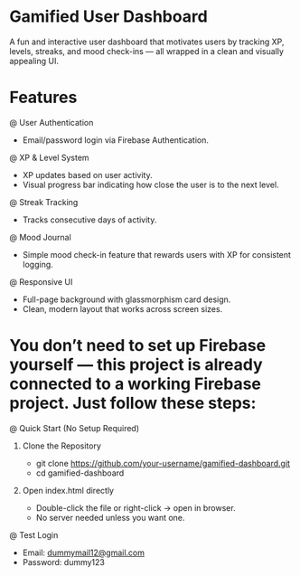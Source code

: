 # Gamified User Dashboard
A fun and interactive user dashboard that motivates users by tracking XP, levels, streaks, and mood check-ins — all wrapped in a clean and visually appealing UI.

# Features
 @ User Authentication
  - Email/password login via Firebase Authentication.
  
@ XP & Level System
  - XP updates based on user activity.
  - Visual progress bar indicating how close the user is to the next level.

@ Streak Tracking
  - Tracks consecutive days of activity.

@ Mood Journal
  - Simple mood check-in feature that rewards users with XP for consistent logging.

@ Responsive UI
  - Full-page background with glassmorphism card design.
  - Clean, modern layout that works across screen sizes.

# You don’t need to set up Firebase yourself — this project is already connected to a working Firebase project. Just follow these steps:
@ Quick Start (No Setup Required)
1. Clone the Repository
   - git clone https://github.com/your-username/gamified-dashboard.git
   - cd gamified-dashboard

3. Open index.html directly
   - Double-click the file or right-click → open in browser.
   - No server needed unless you want one.

@ Test Login
- Email: dummymail12@gmail.com
- Password: dummy123 

    



